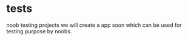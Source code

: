 # tests
noob testing projects
we will create a app soon which can be used for testing purpose by noobs.
